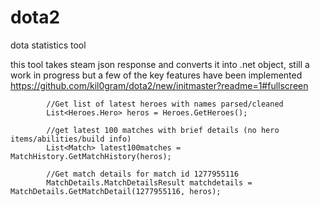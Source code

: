 # dota2
dota statistics tool

this tool takes steam json response and converts it into .net object, still a work in progress but a few of the key features have been implemented
https://github.com/kil0gram/dota2/new/initmaster?readme=1#fullscreen

            //Get list of latest heroes with names parsed/cleaned
            List<Heroes.Hero> heros = Heroes.GetHeroes();
            
            //get latest 100 matches with brief details (no hero items/abilities/build info)
            List<Match> latest100matches = MatchHistory.GetMatchHistory(heros);

            //Get match details for match id 1277955116
            MatchDetails.MatchDetailsResult matchdetails = MatchDetails.GetMatchDetail(1277955116, heros);
